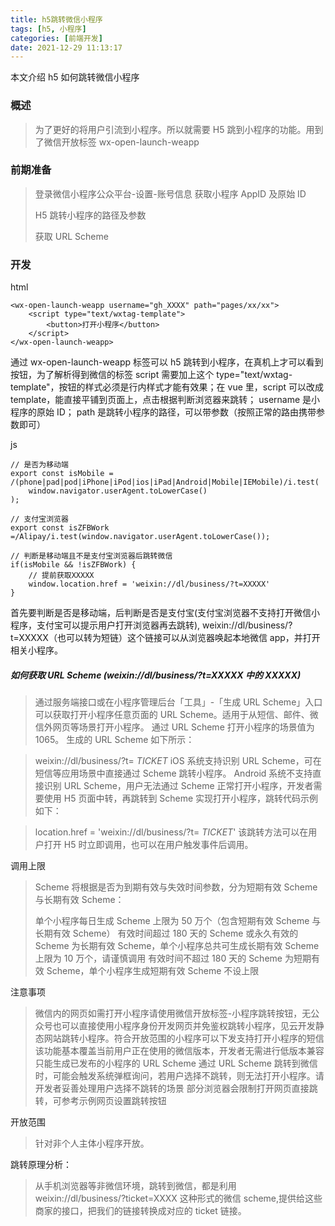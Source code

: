 ```yaml
---
title: h5跳转微信小程序
tags: [h5, 小程序]
categories: [前端开发]
date: 2021-12-29 11:13:17
---
```


本文介绍 h5 如何跳转微信小程序

### 概述

> 为了更好的将用户引流到小程序。所以就需要 H5 跳到小程序的功能。用到了微信开放标签 wx-open-launch-weapp

### 前期准备

> 登录微信小程序公众平台-设置-账号信息 获取小程序 AppID 及原始 ID
>
> H5 跳转小程序的路径及参数
>
> 获取 URL Scheme

### 开发

html

    <wx-open-launch-weapp username="gh_XXXX" path="pages/xx/xx">
    	<script type="text/wxtag-template">
    		<button>打开小程序</button>
    	</script>
    </wx-open-launch-weapp>

通过 wx-open-launch-weapp 标签可以 h5 跳转到小程序，在真机上才可以看到按钮，为了解析得到微信的标签 script 需要加上这个 type="text/wxtag-template"，按钮的样式必须是行内样式才能有效果；在 vue 里，script 可以改成 template，能直接平铺到页面上，点击根据判断浏览器来跳转；
username 是小程序的原始 ID；
path 是跳转小程序的路径，可以带参数（按照正常的路由携带参数即可）

js

    // 是否为移动端
    export const isMobile = /(phone|pad|pod|iPhone|iPod|ios|iPad|Android|Mobile|IEMobile)/i.test(
    	window.navigator.userAgent.toLowerCase()
    );

    // 支付宝浏览器
    export const isZFBWork =/Alipay/i.test(window.navigator.userAgent.toLowerCase());

    // 判断是移动端且不是支付宝浏览器后跳转微信
    if(isMobile && !isZFBWork) {
        // 提前获取XXXXX
    	window.location.href = 'weixin://dl/business/?t=XXXXX'
    }

首先要判断是否是移动端，后判断是否是支付宝(支付宝浏览器不支持打开微信小程序，支付宝可以提示用户打开浏览器再去跳转), weixin://dl/business/?t=XXXXX（也可以转为短链）这个链接可以从浏览器唤起本地微信 app，并打开相关小程序。

##### 如何获取 URL Scheme (weixin://dl/business/?t=XXXXX 中的 XXXXX)

> 通过服务端接口或在小程序管理后台「工具」-「生成 URL Scheme」入口可以获取打开小程序任意页面的 URL Scheme。适用于从短信、邮件、微信外网页等场景打开小程序。 通过 URL Scheme 打开小程序的场景值为 1065。
> 生成的 URL Scheme 如下所示：

> weixin://dl/business/?t= _TICKET_
> iOS 系统支持识别 URL Scheme，可在短信等应用场景中直接通过 Scheme 跳转小程序。
> Android 系统不支持直接识别 URL Scheme，用户无法通过 Scheme 正常打开小程序，开发者需要使用 H5 页面中转，再跳转到 Scheme 实现打开小程序，跳转代码示例如下：

> location.href = 'weixin://dl/business/?t= _TICKET_'
> 该跳转方法可以在用户打开 H5 时立即调用，也可以在用户触发事件后调用。

调用上限

> Scheme 将根据是否为到期有效与失效时间参数，分为短期有效 Scheme 与长期有效 Scheme：
>
> 单个小程序每日生成 Scheme 上限为 50 万个（包含短期有效 Scheme 与长期有效 Scheme）
> 有效时间超过 180 天的 Scheme 或永久有效的 Scheme 为长期有效 Scheme，单个小程序总共可生成长期有效 Scheme 上限为 10 万个，请谨慎调用
> 有效时间不超过 180 天的 Scheme 为短期有效 Scheme，单个小程序生成短期有效 Scheme 不设上限

注意事项

> 微信内的网页如需打开小程序请使用微信开放标签-小程序跳转按钮，无公众号也可以直接使用小程序身份开发网页并免鉴权跳转小程序，见云开发静态网站跳转小程序。符合开放范围的小程序可以下发支持打开小程序的短信
> 该功能基本覆盖当前用户正在使用的微信版本，开发者无需进行低版本兼容
> 只能生成已发布的小程序的 URL Scheme
> 通过 URL Scheme 跳转到微信时，可能会触发系统弹框询问，若用户选择不跳转，则无法打开小程序。请开发者妥善处理用户选择不跳转的场景
> 部分浏览器会限制打开网页直接跳转，可参考示例网页设置跳转按钮

开放范围

> 针对非个人主体小程序开放。

跳转原理分析：

> 从手机浏览器等非微信环境，跳转到微信，都是利用 weixin://dl/business/?ticket=XXXX 这种形式的微信 scheme,提供给这些商家的接口，把我们的链接转换成对应的 ticket 链接。
